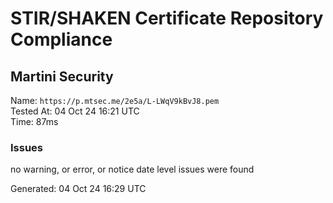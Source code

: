 # STIR/SHAKEN Certificate Repository Compliance

## Martini Security

Name: `https://p.mtsec.me/2e5a/L-LWqV9kBvJ8.pem`\
Tested At: 04 Oct 24 16:21 UTC\
Time: 87ms

### Issues

no warning, or error, or notice date level issues were found

Generated: 04 Oct 24 16:29 UTC